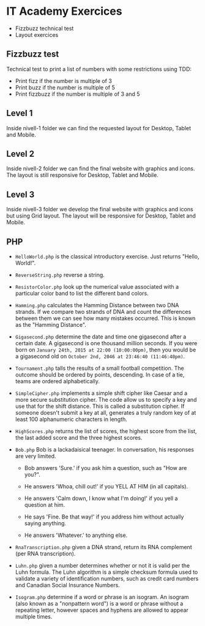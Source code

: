 # IT Academy Exercices

- Fizzbuzz technical test
- Layout exercices

## Fizzbuzz test

Technical test to print a list of numbers with some restrictions using TDD:

- Print fizz if the number is multiple of 3
- Print buzz if the number is multiple of 5
- Print fizzbuzz if the number is multiple of 3 and 5

## Level 1

Inside nivell-1 folder we can find the requested layout for Desktop, Tablet and Mobile.

## Level 2

Inside nivell-2 folder we can find the final website with graphics and icons. The layout is still responsive for Desktop, Tablet and Mobile.

## Level 3

Inside nivell-3 folder we develop the final website with graphics and icons but using Grid layout. The layout will be responsive for Desktop, Tablet and Mobile.

## PHP

- `HelloWorld.php` is the classical introductory exercise. Just returns "Hello, World!".

- `ReverseString.php` reverse a string.

- `ResistorColor.php` look up the numerical value associated with a particular color band to list the different band colors.

- `Hamming.php` calculates the Hamming Distance between two DNA strands. If we compare two strands of DNA and count the differences between them we can see how many mistakes occurred. This is known as the "Hamming Distance".

- `Gigasecond.php` determine the date and time one gigasecond after a certain date. A gigasecond is one thousand million seconds. If you were born on `January 24th, 2015 at 22:00 (10:00:00pm)`, then you would be a gigasecond old on `October 2nd, 2046 at 23:46:40 (11:46:40pm)`.

- `Tournament.php` talls the results of a small football competition. The outcome should be ordered by points, descending. In case of a tie, teams are ordered alphabetically.

- `SimpleCipher.php` implements a simple shift cipher like Caesar and a more secure substitution cipher. The code allow us to specify a key and use that for the shift distance. This is called a substitution cipher. If someone doesn't submit a key at all, generates a truly random key of at least 100 alphanumeric characters in length.

- `HighScores.php` returns the list of scores, the highest score from the list, the last added score and the three highest scores.

- `Bob.php` Bob is a lackadaisical teenager. In conversation, his responses are very limited.

  - Bob answers 'Sure.' if you ask him a question, such as "How are you?".

  - He answers 'Whoa, chill out!' if you YELL AT HIM (in all capitals).

  - He answers 'Calm down, I know what I'm doing!' if you yell a question at him.

  - He says 'Fine. Be that way!' if you address him without actually saying anything.

  - He answers 'Whatever.' to anything else.

- `RnaTranscription.php` given a DNA strand, return its RNA complement (per RNA transcription).

- `Luhn.php` given a number determines whether or not it is valid per the Luhn formula. The Luhn algorithm is a simple checksum formula used to validate a variety of identification numbers, such as credit card numbers and Canadian Social Insurance Numbers.

- `Isogram.php` determine if a word or phrase is an isogram. An isogram (also known as a "nonpattern word") is a word or phrase without a repeating letter, however spaces and hyphens are allowed to appear multiple times.
